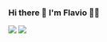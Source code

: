 ### Hi there 👋 I'm Flavio 👨‍💻


<img src="https://img.shields.io/badge/WhatsApp-25D366?style=for-the-badge&logo=whatsapp&logoColor=white"/>

<img src="https://img.shields.io/badge/twitter-%231DA1F2.svg?&style=for-the-badge&logo=twitter&logoColor=white" />



<!--
**flavioalessandropereira/flavioalessandropereira** is a ✨ _special_ ✨ repository because its `README.md` (this file) appears on your GitHub profile.

Here are some ideas to get you started:

- 🔭 I’m currently working on ...
- 🌱 I’m currently learning ...
- 👯 I’m looking to collaborate on ...
- 🤔 I’m looking for help with ...
- 💬 Ask me about ...
- 📫 How to reach me: ...
- 😄 Pronouns: ...
- ⚡ Fun fact: ...
-->
<!--stackedit_data:
eyJoaXN0b3J5IjpbMTY5MDQ5Njg3NywtNDM3OTE2NTg1LDE5Mz
A2MzQzNTUsLTE0MTY4NzA2MzgsODg3MTY3MzY0LC01NzQ2ODk4
MDgsLTE4MjY1NTc4OTddfQ==
-->
